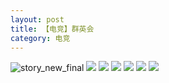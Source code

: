 ```yaml
---
layout: post
title: 【电竞】群英会
category: 电竞
---
```

![story_new_final](http://s1r3itzmh.hd-bkt.clouddn.com/img/story_new_final_0322.png)
![](http://s1r3itzmh.hd-bkt.clouddn.com/img/pel-220324-1.png)
![](http://s1r2k4uc5.hd-bkt.clouddn.com/img/pel-paraboy-220530-1.jpg)
![](http://s1r3itzmh.hd-bkt.clouddn.com/img/pel-220324-3.png)
![](http://s1r2k4uc5.hd-bkt.clouddn.com/img/pel-hero-220531-1.jpg)
![](http://s1r2k4uc5.hd-bkt.clouddn.com/img/pel-paraboy-220530-2.jpg)
![](http://s1r2k4uc5.hd-bkt.clouddn.com/img/pel-paraboy-220530-3.jpg)